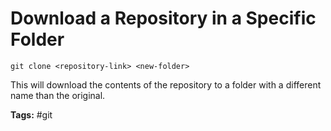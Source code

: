 # Download a Repository in a Specific Folder

```zhs
git clone <repository-link> <new-folder>
```

This will download the contents of the repository to a folder with a different name than the original.

**Tags:** #git